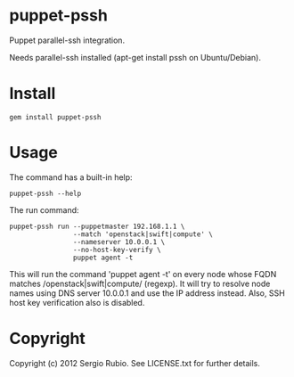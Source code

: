 # puppet-pssh 

Puppet parallel-ssh integration.

Needs parallel-ssh installed (apt-get install pssh on Ubuntu/Debian).

# Install

    gem install puppet-pssh

# Usage

The command has a built-in help:

    puppet-pssh --help

The run command:

    puppet-pssh run --puppetmaster 192.168.1.1 \ 
                    --match 'openstack|swift|compute' \
                    --nameserver 10.0.0.1 \
                    --no-host-key-verify \
                    puppet agent -t

This will run the command 'puppet agent -t' on every node whose FQDN matches /openstack|swift|compute/ (regexp). It will try to resolve node names using DNS server 10.0.0.1 and use the IP address instead.
Also, SSH host key verification also is disabled.
    

# Copyright

Copyright (c) 2012 Sergio Rubio. See LICENSE.txt for
further details.

